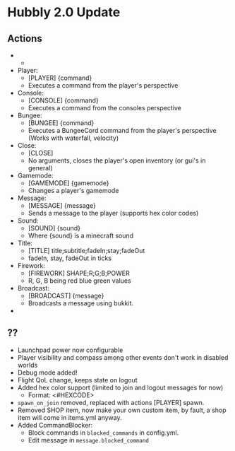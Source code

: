 # Hubbly 2.0 Update

## Actions
- -
- Player:
	- [PLAYER] {command}
	- Executes a command from the player's perspective
- Console:
	- [CONSOLE] {command}
	- Executes a command from the consoles perspective
- Bungee:
	- [BUNGEE] {command}
	- Executes a BungeeCord command from the player's perspective (Works with waterfall, velocity)
- Close:
	- [CLOSE]
	- No arguments, closes the player's open inventory (or gui's in general)
- Gamemode:
	- [GAMEMODE] {gamemode}
	- Changes a player's gamemode
- Message:
	- [MESSAGE] {message}
	- Sends a message to the player (supports hex color codes)
- Sound:
	- [SOUND] {sound}
	- Where {sound} is a minecraft sound
- Title:
	- [TITLE] title;subtitle;fadeIn;stay;fadeOut
	- fadeIn, stay, fadeOut in ticks
- Firework:
	- [FIREWORK] SHAPE;R;G;B;POWER
	- R, G, B being red blue green values
- Broadcast:
	- [BROADCAST] {message}
	- Broadcasts a message using bukkit.
- 
## ??
- Launchpad power now configurable
- Player visibility and compass among other events don't work in disabled worlds
- Debug mode added!
- Flight QoL change, keeps state on logout
- Added hex color support (limited to join and logout messages for now)
	- Format: <#HEXCODE>
- `spawn_on_join` removed, replaced with actions [PLAYER] spawn.
- Removed SHOP item, now make your own custom item, by fault, a shop item will come in items.yml anyway.
- Added CommandBlocker:
	- Block commands in `blocked_commands` in config.yml.
	- Edit message in `message.blocked_command`
